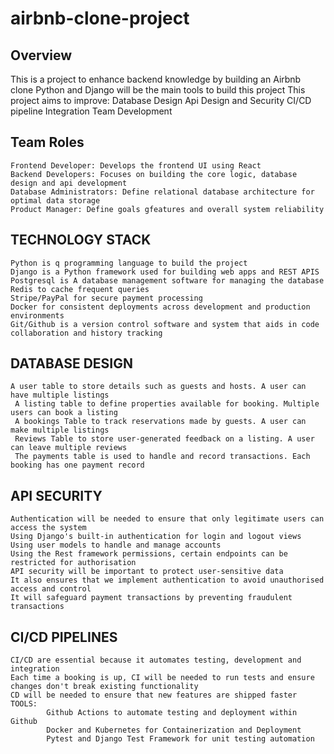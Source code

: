 # airbnb-clone-project
## Overview
This is a project to enhance backend knowledge by building an Airbnb clone
Python and Django will be the main tools to build this project
This project aims to improve:
Database Design 
Api Design and Security 
CI/CD pipeline Integration 
Team Development 

## Team Roles
    Frontend Developer: Develops the frontend UI using React
    Backend Developers: Focuses on building the core logic, database design and api development
    Database Administrators: Define relational database architecture for optimal data storage
    Product Manager: Define goals gfeatures and overall system reliability

## TECHNOLOGY STACK
    Python is q programming language to build the project
    Django is a Python framework used for building web apps and REST APIS
    Postgresql is A database management software for managing the database 
    Redis to cache frequent queries 
    Stripe/PayPal for secure payment processing
    Docker for consistent deployments across development and production environments
    Git/Github is a version control software and system that aids in code collaboration and history tracking
## DATABASE DESIGN

    A user table to store details such as guests and hosts. A user can have multiple listings
     A listing table to define properties available for booking. Multiple users can book a listing 
     A bookings Table to track reservations made by guests. A user can make multiple listings
     Reviews Table to store user-generated feedback on a listing. A user can leave multiple reviews
     The payments table is used to handle and record transactions. Each booking has one payment record
## API SECURITY
    Authentication will be needed to ensure that only legitimate users can access the system
    Using Django's built-in authentication for login and logout views
    Using user models to handle and manage accounts
    Using the Rest framework permissions, certain endpoints can be restricted for authorisation
    API security will be important to protect user-sensitive data
    It also ensures that we implement authentication to avoid unauthorised access and control
    It will safeguard payment transactions by preventing fraudulent transactions
## CI/CD PIPELINES    
    CI/CD are essential because it automates testing, development and integration
    Each time a booking is up, CI will be needed to run tests and ensure changes don't break existing functionality
    CD will be needed to ensure that new features are shipped faster
    TOOLS:
            Github Actions to automate testing and deployment within Github
            Docker and Kubernetes for Containerization and Deployment
            Pytest and Django Test Framework for unit testing automation
    
